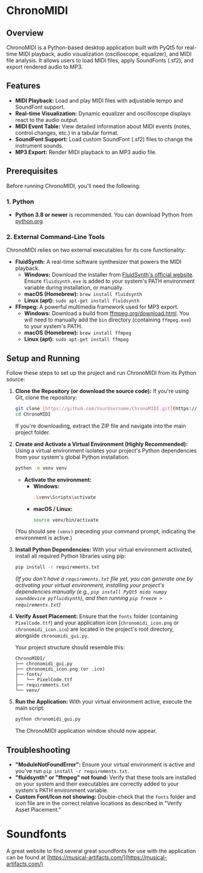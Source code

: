 # ChronoMIDI

## Overview
ChronoMIDI is a Python-based desktop application built with PyQt5 for real-time MIDI playback, audio visualization (oscilloscope, equalizer), and MIDI file analysis. It allows users to load MIDI files, apply SoundFonts (.sf2), and export rendered audio to MP3.

## Features
* **MIDI Playback:** Load and play MIDI files with adjustable tempo and SoundFont support.
* **Real-time Visualization:** Dynamic equalizer and oscilloscope displays react to the audio output.
* **MIDI Event Table:** View detailed information about MIDI events (notes, control changes, etc.) in a tabular format.
* **SoundFont Support:** Load custom SoundFont (.sf2) files to change the instrument sounds.
* **MP3 Export:** Render MIDI playback to an MP3 audio file.

## Prerequisites

Before running ChronoMIDI, you'll need the following:

### 1. Python

* **Python 3.8 or newer** is recommended.
    You can download Python from [python.org](https://www.python.org/downloads/).

### 2. External Command-Line Tools

ChronoMIDI relies on two external executables for its core functionality:

* **FluidSynth:** A real-time software synthesizer that powers the MIDI playback.
    * **Windows:** Download the installer from [FluidSynth's official website](http://www.fluidsynth.org/download/). Ensure `fluidsynth.exe` is added to your system's PATH environment variable during installation, or manually.
    * **macOS (Homebrew):** `brew install fluidsynth`
    * **Linux (apt):** `sudo apt-get install fluidsynth`
* **FFmpeg:** A powerful multimedia framework used for MP3 export.
    * **Windows:** Download a build from [ffmpeg.org/download.html](https://ffmpeg.org/download.html). You will need to manually add the `bin` directory (containing `ffmpeg.exe`) to your system's PATH.
    * **macOS (Homebrew):** `brew install ffmpeg`
    * **Linux (apt):** `sudo apt-get install ffmpeg`

## Setup and Running

Follow these steps to set up the project and run ChronoMIDI from its Python source:

1.  **Clone the Repository (or download the source code):**
    If you're using Git, clone the repository:
    ```bash
    git clone [https://github.com/YourUsername/ChronoMIDI.git](https://github.com/mbwood33/ChronoMIDI)
    cd ChronoMIDI
    ```
    If you're downloading, extract the ZIP file and navigate into the main project folder.

2.  **Create and Activate a Virtual Environment (Highly Recommended):**
    Using a virtual environment isolates your project's Python dependencies from your system's global Python installation.
    ```bash
    python -m venv venv
    ```
    * **Activate the environment:**
        * **Windows:**
            ```bash
            .\venv\Scripts\activate
            ```
        * **macOS / Linux:**
            ```bash
            source venv/bin/activate
            ```
    (You should see `(venv)` preceding your command prompt, indicating the environment is active.)

3.  **Install Python Dependencies:**
    With your virtual environment activated, install all required Python libraries using pip:
    ```bash
    pip install -r requirements.txt
    ```
    *(If you don't have a `requirements.txt` file yet, you can generate one by activating your virtual environment, installing your project's dependencies manually (e.g., `pip install PyQt5 mido numpy sounddevice pyfluidsynth`), and then running `pip freeze > requirements.txt`)*

4.  **Verify Asset Placement:**
    Ensure that the `fonts` folder (containing `PixelCode.ttf`) and your application icon (`chronomidi_icon.png` or `chronomidi_icon.ico`) are located in the project's root directory, alongside `chronomidi_gui.py`.

    Your project structure should resemble this:
    ```
    ChronoMIDI/
    ├── chronomidi_gui.py
    ├── chronomidi_icon.png (or .ico)
    ├── fonts/
    │   └── PixelCode.ttf
    ├── requirements.txt
    └── venv/
    ```

5.  **Run the Application:**
    With your virtual environment active, execute the main script:
    ```bash
    python chronomidi_gui.py
    ```
    The ChronoMIDI application window should now appear.

## Troubleshooting

* **"ModuleNotFoundError":** Ensure your virtual environment is active and you've run `pip install -r requirements.txt`.
* **"fluidsynth" or "ffmpeg" not found:** Verify that these tools are installed on your system and their executables are correctly added to your system's PATH environment variable.
* **Custom Font/Icon not showing:** Double-check that the `fonts` folder and icon file are in the correct relative locations as described in "Verify Asset Placement."

# Soundfonts
A great website to find several great soundfonts for use with the application can be found at [https://musical-artifacts.com/](https://musical-artifacts.com/)